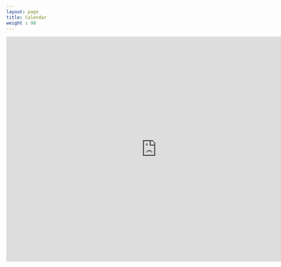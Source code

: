 ```yaml
---
layout: page
title: Calendar
weight : 98
---
```

<iframe src="https://calendar.google.com/calendar/embed?title=Data%20to%20Discovery&amp;showNav=0&amp;showDate=0&amp;showPrint=0&amp;showTabs=0&amp;showCalendars=0&amp;mode=AGENDA&amp;height=600&amp;wkst=1&amp;bgcolor=%23ffffff&amp;src=vmt7mjgmebu8tq1r34bn5hki08%40group.calendar.google.com&amp;color=%23B1440E&amp;ctz=Europe%2FLondon" style="border-width:0" width="800" height="600" frameborder="0" scrolling="no"></iframe>
